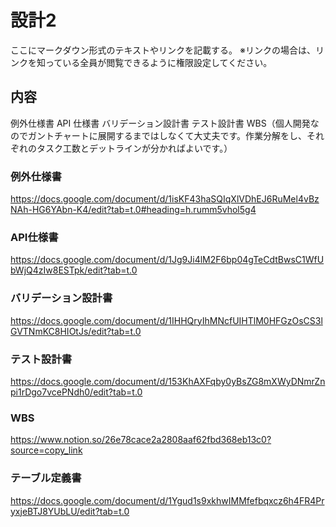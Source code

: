 # 設計2

ここにマークダウン形式のテキストやリンクを記載する。
※リンクの場合は、リンクを知っている全員が閲覧できるように権限設定してください。

## 内容
例外仕様書
API 仕様書
バリデーション設計書
テスト設計書
WBS（個人開発なのでガントチャートに展開するまではしなくて大丈夫です。作業分解をし、それぞれのタスク工数とデットラインが分かればよいです。）

### 例外仕様書
https://docs.google.com/document/d/1isKF43haSQIqXlVDhEJ6RuMel4vBzNAh-HG6YAbn-K4/edit?tab=t.0#heading=h.rumm5vhol5g4

### API仕様書
https://docs.google.com/document/d/1Jg9Ji4lM2F6bp04gTeCdtBwsC1WfUbWjQ4zIw8ESTpk/edit?tab=t.0

### バリデーション設計書
https://docs.google.com/document/d/1IHHQryIhMNcfUIHTlM0HFGzOsCS3lGVTNmKC8HIOtJs/edit?tab=t.0

### テスト設計書
https://docs.google.com/document/d/153KhAXFqby0yBsZG8mXWyDNmrZnpi1rDgo7vcePNdh0/edit?tab=t.0

### WBS
https://www.notion.so/26e78cace2a2808aaf62fbd368eb13c0?source=copy_link

### テーブル定義書
https://docs.google.com/document/d/1Ygud1s9xkhwIMMfefbqxcz6h4FR4PryxjeBTJ8YUbLU/edit?tab=t.0